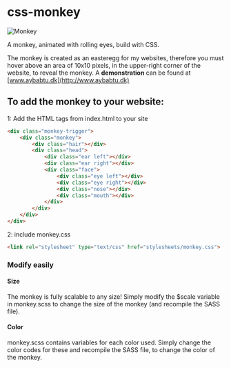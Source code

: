 css-monkey
==========

![Monkey](http://www.10134.dk/images/monkey.png "Monkey")

A monkey, animated with rolling eyes, build with CSS.

The monkey is created as an easteregg for my websites, therefore you must hover above an area of 10x10 pixels, in the upper-right corner of the website, to reveal the monkey. A __demonstration__ can be found at [www.aybabtu.dk](http://www.aybabtu.dk)

## To add the monkey to your website:

1: Add the HTML tags from index.html to your site

```html
<div class="monkey-trigger">
	<div class="monkey">
		<div class="hair"></div>
		<div class="head">
			<div class="ear left"></div>
			<div class="ear right"></div>
			<div class="face">
				<div class="eye left"></div>
				<div class="eye right"></div>
				<div class="nose"></div>
				<div class="mouth"></div>
			</div>
		</div>
	</div>
</div>
```

2: include monkey.css

```html
<link rel="stylesheet" type="text/css" href="stylesheets/monkey.css">
```

### Modify easily
#### Size
The monkey is fully scalable to any size! Simply modify the $scale variable in monkey.scss to change the size of the monkey (and recompile the SASS file).

#### Color
monkey.scss contains variables for each color used. Simply change the color codes for these and recompile the SASS file, to change the color of the monkey.
